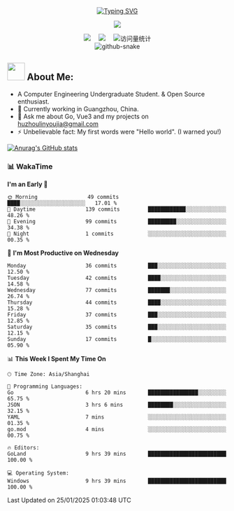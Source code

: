 <div align="center">
  
  <!-- dynamic typing effect 动态打字效果 -->
  <div align="center">
    <a href="https://linzyblog.netlify.app/">
      <img src="https://readme-typing-svg.demolab.com?font=Fira+Code&pause=1000&width=435&lines=Have a nice day&center=true&size=27" alt="Typing SVG"/>
    </a>
  </div>

  <!-- knock code pictures 敲代码的图片 -->
  <img src="https://cdn.jsdelivr.net/gh/sun0225SUN/sun0225SUN/assets/images/coding.gif" /><br>

  <!-- profile logo 个人资料徽标 -->
  <div align="center">
    <a href="https://linzyblog.netlify.app/"><img src="https://img.shields.io/badge/Website-博客-blue" /></a>&emsp;
    <a href="https://blog.csdn.net/weixin_46618592"><img src="https://img.shields.io/badge/CSDN-论坛-c32136" /></a>&emsp;
    <!-- visitor statistics logo 访问量统计徽标 -->
    <img src="https://komarev.com/ghpvc/?username=Gopherlinzy&label=Views&color=0e75b6&style=flat" alt="访问量统计" />
  </div>

<!-- Snake Code Contribution Map 贪吃蛇代码贡献图 -->
<picture>
  <source media="(prefers-color-scheme: dark)" srcset="https://cdn.jsdelivr.net/gh/sun0225SUN/sun0225SUN/profile-snake-contrib/github-contribution-grid-snake-dark.svg" />
  <source media="(prefers-color-scheme: light)" srcset="https://cdn.jsdelivr.net/gh/sun0225SUN/sun0225SUN/profile-snake-contrib/github-contribution-grid-snake.svg" />
  <img alt="github-snake" src="https://cdn.jsdelivr.net/gh/sun0225SUN/sun0225SUN/profile-snake-contrib/github-contribution-grid-snake-dark.svg" />
</picture>

</div>


## <img src="https://media.giphy.com/media/WUlplcMpOCEmTGBtBW/giphy.gif" width="40"> **About Me:**

- A Computer Engineering Undergraduate Student. & Open Source enthusiast.
- 🌱 Currently working in Guangzhou, China.
- 💬 Ask me about Go, Vue3 and my projects on [huzhoulinyoujia@gmail.com](mailto:huzhoulinyoujia@gmail.com)
- ⚡ Unbelievable fact: My first words were "Hello world". (I warned you!)

[![Anurag's GitHub stats](https://github-readme-stats.vercel.app/api?username=Gopherlinzy)](https://github.com/anuraghazra/github-readme-stats)

</td></tr>

<tr><td>


<!-- wakatime 统计 -->
### 📊 WakaTime
<!--START_SECTION:waka-->
**I'm an Early 🐤** 

```text
🌞 Morning                49 commits          ████░░░░░░░░░░░░░░░░░░░░░   17.01 % 
🌆 Daytime                139 commits         ████████████░░░░░░░░░░░░░   48.26 % 
🌃 Evening                99 commits          █████████░░░░░░░░░░░░░░░░   34.38 % 
🌙 Night                  1 commits           ░░░░░░░░░░░░░░░░░░░░░░░░░   00.35 % 
```
📅 **I'm Most Productive on Wednesday** 

```text
Monday                   36 commits          ███░░░░░░░░░░░░░░░░░░░░░░   12.50 % 
Tuesday                  42 commits          ████░░░░░░░░░░░░░░░░░░░░░   14.58 % 
Wednesday                77 commits          ███████░░░░░░░░░░░░░░░░░░   26.74 % 
Thursday                 44 commits          ████░░░░░░░░░░░░░░░░░░░░░   15.28 % 
Friday                   37 commits          ███░░░░░░░░░░░░░░░░░░░░░░   12.85 % 
Saturday                 35 commits          ███░░░░░░░░░░░░░░░░░░░░░░   12.15 % 
Sunday                   17 commits          █░░░░░░░░░░░░░░░░░░░░░░░░   05.90 % 
```


📊 **This Week I Spent My Time On** 

```text
🕑︎ Time Zone: Asia/Shanghai

💬 Programming Languages: 
Go                       6 hrs 20 mins       ████████████████░░░░░░░░░   65.75 % 
JSON                     3 hrs 6 mins        ████████░░░░░░░░░░░░░░░░░   32.15 % 
YAML                     7 mins              ░░░░░░░░░░░░░░░░░░░░░░░░░   01.35 % 
go.mod                   4 mins              ░░░░░░░░░░░░░░░░░░░░░░░░░   00.75 % 

🔥 Editors: 
GoLand                   9 hrs 39 mins       █████████████████████████   100.00 % 

💻 Operating System: 
Windows                  9 hrs 39 mins       █████████████████████████   100.00 % 
```


 Last Updated on 25/01/2025 01:03:48 UTC
<!--END_SECTION:waka-->


<!--
**Gopherlinzy/Gopherlinzy** is a ✨ _special_ ✨ repository because its `README.md` (this file) appears on your GitHub profile.

Here are some ideas to get you started:

- 🔭 I’m currently working on ...
- 🌱 I’m currently learning ...
- 👯 I’m looking to collaborate on ...
- 🤔 I’m looking for help with ...
- 💬 Ask me about ...
- 📫 How to reach me: ...
- 😄 Pronouns: ...
- ⚡ Fun fact: ...
-->
